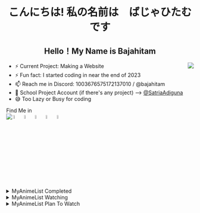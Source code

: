 <h1 align="center" >こんにちは! 私の名前は　ばじゃひたむです </h1>
<h2 align="center">Hello！My Name is Bajahitam</h2>
<a href="https://discord.com/users/1003676575172137010"> <img witdh=200% align="right" src="https://lanyard.cnrad.dev/api/1003676575172137010?showDisplayName=true&borderRadius=50px&bg=241645"></a>

- ⚡ Current Project: Making a Website 
- ⚡ Fun fact: I started coding in near the end of 2023
- 📫 Reach me in Discord: 1003676575172137010 / @bajahitam
- 🏫 School Project Account (if there's any project) --> <a href="https://github.com/SatriaAdiguna">@SatriaAdiguna</a>
- 😅 Too Lazy or Busy for coding
 <summary>Find Me in</summary>
  <a href="https://www.instagram.com/bajahitamu69/"> <img width=5%  src="https://upload.wikimedia.org/wikipedia/commons/thumb/a/a5/Instagram_icon.png/2048px-Instagram_icon.png"></a>
  <a href="https://www.facebook.com/profile.php?id=61554374469372"> <img width=5%  src="https://cdn-icons-png.freepik.com/256/15707/15707884.png?semt=ais_hybrid"></a>
  <a href="https://www.reddit.com/user/Blacksteel69420/"> <img width=5%  src="https://static-00.iconduck.com/assets.00/reddit-icon-2048x2048-ya82zt8l.png"></a>
  <a href="https://myanimelist.net/profile/NOTAWEEB25"> <img width=5%  src="https://img.utdstc.com/icon/883/dd7/883dd7e9516b18ff5e08a75c91a45ab71c41f15c006b8b94aa37ab73f7c8dcdf:200"></a>
  <a href="https://open.spotify.com/user/ztdmdlicmba8o584382y8rgi7"> <img width=5%  src="https://static-00.iconduck.com/assets.00/spotify-icon-1024x1024-7zm2z9zz.png"></a>
<a href="https://music-profile.rayriffy.com/theme/dark.svg?uid=001581.022816c7b8434fc4a26d0f79604b7596.1059"><img align="left" src="https://music-profile.rayriffy.com/theme/dark.svg?uid=001581.022816c7b8434fc4a26d0f79604b7596.1059"></a>
 
  
  <!-- MAL_ANIMECOMPLETED:GRID -->
 <details>
<summary align="left">MyAnimeList Completed</summary><img height="200px" width="150px" title="Anne-Happy (Anne Happy♪) • Eps (12/12)" src="https://cdn.myanimelist.net/images/anime/9/78701.jpg"><img height="200px" width="150px" title="Anohana: The Flower We Saw That Day (Ano Hi Mita Hana no Namae wo Bokutachi wa Mada Shiranai.) • Eps (11/11)" src="https://cdn.myanimelist.net/images/anime/5/79697.jpg"><img height="200px" width="150px" title="BLEND-S (Blend S) • Eps (12/12)" src="https://cdn.myanimelist.net/images/anime/6/88286.jpg"><img height="200px" width="150px" title=" (Blue Archive the Animation) • Eps (12/12)" src="https://cdn.myanimelist.net/images/anime/1739/140995.jpg"><img height="200px" width="150px" title="Blue Archive: New Summer Animation PV (Blue Archive: 1.5-shuunen Kinen Short Animation) • Eps (1/1)" src="https://cdn.myanimelist.net/images/anime/1818/127729.jpg"><img height="200px" width="150px" title="Blue Archive: Beautiful Day Dreamer (Blue Archive: Beautiful Day Dreamer) • Eps (1/1)" src="https://cdn.myanimelist.net/images/anime/1635/131498.jpg"><img height="200px" width="150px" title="Bocchi the Rock! (Bocchi the Rock!) • Eps (12/12)" src="https://cdn.myanimelist.net/images/anime/1448/127956.jpg"><img height="200px" width="150px" title="Daily Lives of High School Boys (Danshi Koukousei no Nichijou) • Eps (12/12)" src="https://cdn.myanimelist.net/images/anime/3/33257.jpg"><img height="200px" width="150px" title="Death Note (Death Note) • Eps (37/37)" src="https://cdn.myanimelist.net/images/anime/1079/138100.jpg"><img height="200px" width="150px" title="Death Note: Relight (Death Note: Rewrite) • Eps (2/2)" src="https://cdn.myanimelist.net/images/anime/13/8518.jpg"><img height="200px" width="150px" title="Ponyo (Gake no Ue no Ponyo) • Eps (1/1)" src="https://cdn.myanimelist.net/images/anime/1331/138727.jpg"><img height="200px" width="150px" title="Is the Order a Rabbit? (Gochuumon wa Usagi desu ka?) • Eps (12/12)" src="https://cdn.myanimelist.net/images/anime/6/79600.jpg"><img height="200px" width="150px" title="Room Camp (Heya Camp△) • Eps (12/12)" src="https://cdn.myanimelist.net/images/anime/1228/104364.jpg"><img height="200px" width="150px" title="Grave of the Fireflies (Hotaru no Haka) • Eps (1/1)" src="https://cdn.myanimelist.net/images/anime/1485/141208.jpg"><img height="200px" width="150px" title="Howl's Moving Castle (Howl no Ugoku Shiro) • Eps (1/1)" src="https://cdn.myanimelist.net/images/anime/1470/138723.jpg"><img height="200px" width="150px" title="Hyouka (Hyouka) • Eps (22/22)" src="https://cdn.myanimelist.net/images/anime/13/50521.jpg"><img height="200px" width="150px" title=" (Initial D Fifth Stage) • Eps (14/14)" src="https://cdn.myanimelist.net/images/anime/1563/119898.jpg"><img height="200px" width="150px" title=" (Initial D Final Stage) • Eps (4/4)" src="https://cdn.myanimelist.net/images/anime/1404/101364.jpg"><img height="200px" width="150px" title="Initial D First Stage (Initial D First Stage) • Eps (26/26)" src="https://cdn.myanimelist.net/images/anime/1384/127972.jpg"><img height="200px" width="150px" title=" (Initial D Fourth Stage) • Eps (24/24)" src="https://cdn.myanimelist.net/images/anime/9/10521.jpg"><img height="200px" width="150px" title="Initial D Second Stage (Initial D Second Stage) • Eps (13/13)" src="https://cdn.myanimelist.net/images/anime/8/12750.jpg"><img height="200px" width="150px" title=" (Initial D Third Stage) • Eps (1/1)" src="https://cdn.myanimelist.net/images/anime/13/40397.jpg"><img height="200px" width="150px" title="K-ON! (K-On!) • Eps (13/13)" src="https://cdn.myanimelist.net/images/anime/10/76120.jpg"><img height="200px" width="150px" title="K-ON! The Movie (K-On! Movie) • Eps (1/1)" src="https://cdn.myanimelist.net/images/anime/5/76233.jpg"><img height="200px" width="150px" title="K-ON! Season 2 (K-On!!) • Eps (26/26)" src="https://cdn.myanimelist.net/images/anime/12/76121.jpg"><img height="200px" width="150px" title="K-On!!: Plan! (K-On!!: Keikaku!) • Eps (1/1)" src="https://cdn.myanimelist.net/images/anime/7/26965.jpg"><img height="200px" width="150px" title="K-ON!!: Ura-On!! (K-On!!: Ura-On!!) • Eps (9/9)" src="https://cdn.myanimelist.net/images/anime/10/25513.jpg"><img height="200px" width="150px" title="K-ON! Live House! (K-On!: Live House!) • Eps (1/1)" src="https://cdn.myanimelist.net/images/anime/9/15892.jpg"><img height="200px" width="150px" title="K-On!: Ura-On! (K-On!: Ura-On!) • Eps (7/7)" src="https://cdn.myanimelist.net/images/anime/9/23479.jpg"><img height="200px" width="150px" title="The Secret World of Arrietty (Karigurashi no Arrietty) • Eps (1/1)" src="https://cdn.myanimelist.net/images/anime/1974/116417.jpg"><img height="200px" width="150px" title="Kotaro Lives Alone (Kotarou wa Hitorigurashi) • Eps (10/10)" src="https://cdn.myanimelist.net/images/anime/1862/121020.jpg"><img height="200px" width="150px" title="Lucky☆Star (Lucky☆Star) • Eps (24/24)" src="https://cdn.myanimelist.net/images/anime/1561/115660.jpg"><img height="200px" width="150px" title=" (MF Ghost) • Eps (12/12)" src="https://cdn.myanimelist.net/images/anime/1249/132348.jpg"><img height="200px" width="150px" title="A Whisker Away (Nakitai Watashi wa Neko wo Kaburu) • Eps (1/1)" src="https://cdn.myanimelist.net/images/anime/1045/106389.jpg"><img height="200px" width="150px" title="Natsume's Book of Friends (Natsume Yuujinchou) • Eps (13/13)" src="https://cdn.myanimelist.net/images/anime/1681/108439.jpg"><img height="200px" width="150px" title="Nichijou - My Ordinary Life (Nichijou) • Eps (26/26)" src="https://cdn.myanimelist.net/images/anime/3/75617.jpg"><img height="200px" width="150px" title="Nichijou - My Ordinary Life Episode 0 (Nichijou: Nichijou no 0-wa) • Eps (1/1)" src="https://cdn.myanimelist.net/images/anime/6/25521.jpg"><img height="200px" width="150px" title="Non Non Biyori (Non Non Biyori) • Eps (12/12)" src="https://cdn.myanimelist.net/images/anime/2/51581.jpg"><img height="200px" width="150px" title="When Marnie Was There (Omoide no Marnie) • Eps (1/1)" src="https://cdn.myanimelist.net/images/anime/7/64293.jpg"><img height="200px" width="150px" title="Love Flops (Renai Flops) • Eps (12/12)" src="https://cdn.myanimelist.net/images/anime/1620/130589.jpg"><img height="200px" width="150px" title="Spirited Away (Sen to Chihiro no Kamikakushi) • Eps (1/1)" src="https://cdn.myanimelist.net/images/anime/6/79597.jpg"><img height="200px" width="150px" title="Serial Experiments Lain (Serial Experiments Lain) • Eps (13/13)" src="https://cdn.myanimelist.net/images/anime/1718/91550.jpg"><img height="200px" width="150px" title="My Deer Friend Nokotan (Shikanoko Nokonoko Koshitantan) • Eps (12/12)" src="https://cdn.myanimelist.net/images/anime/1084/144617.jpg"><img height="200px" width="150px" title=" (Stand By Me Doraemon) • Eps (1/1)" src="https://cdn.myanimelist.net/images/anime/9/65571.jpg"><img height="200px" width="150px" title=" (Stand By Me Doraemon 2) • Eps (1/1)" src="https://cdn.myanimelist.net/images/anime/1842/109657.jpg"><img height="200px" width="150px" title="My Neighbor Totoro (Tonari no Totoro) • Eps (1/1)" src="https://cdn.myanimelist.net/images/anime/1110/147278.jpg"><img height="200px" width="150px" title=" (Wangan Midnight) • Eps (26/26)" src="https://cdn.myanimelist.net/images/anime/6/86159.jpg"><img height="200px" width="150px" title="Classroom of the Elite (Youkoso Jitsuryoku Shijou Shugi no Kyoushitsu e) • Eps (12/12)" src="https://cdn.myanimelist.net/images/anime/5/86830.jpg"><img height="200px" width="150px" title="Classroom of the Elite II (Youkoso Jitsuryoku Shijou Shugi no Kyoushitsu e 2nd Season) • Eps (13/13)" src="https://cdn.myanimelist.net/images/anime/1010/124180.jpg"><img height="200px" width="150px" title="Classroom of the Elite III (Youkoso Jitsuryoku Shijou Shugi no Kyoushitsu e 3rd Season) • Eps (13/13)" src="https://cdn.myanimelist.net/images/anime/1332/139318.jpg"><img height="200px" width="150px" title="Laid-Back Camp (Yuru Camp△) • Eps (12/12)" src="https://cdn.myanimelist.net/images/anime/4/89877.jpg"><img height="200px" width="150px" title="Laid-Back Camp: The Movie (Yuru Camp△ Movie) • Eps (1/1)" src="https://cdn.myanimelist.net/images/anime/1806/124396.jpg"><img height="200px" width="150px" title="Laid-Back Camp Season 2 (Yuru Camp△ Season 2) • Eps (13/13)" src="https://cdn.myanimelist.net/images/anime/1255/110636.jpg"><img height="200px" width="150px" title="Laid-Back Camp Season 3 (Yuru Camp△ Season 3) • Eps (12/12)" src="https://cdn.myanimelist.net/images/anime/1178/142710.jpg"><img height="200px" width="150px" title="The Yuzuki Family's Four Sons (Yuzuki-san Chi no Yonkyoudai.) • Eps (12/12)" src="https://cdn.myanimelist.net/images/anime/1194/138253.jpg"><img height="200px" width="150px" title="Natsume's Book of Friends Season 2 (Zoku Natsume Yuujinchou) • Eps (13/13)" src="https://cdn.myanimelist.net/images/anime/4/79738.jpg"></details> 
<!-- MAL_ANIMECOMPLETED:GRID_END -->
</details>
  <!-- MAL_ANIMEWATCHING:GRID -->
 <details>
<summary align="left">MyAnimeList Watching</summary><img height="200px" width="150px" title="Azumanga Daioh: The Animation (Azumanga Daiou The Animation) • Eps (4/26)" src="https://cdn.myanimelist.net/images/anime/1066/117358.jpg"><img height="200px" width="150px" title="Sound! Euphonium (Hibike! Euphonium) • Eps (2/13)" src="https://cdn.myanimelist.net/images/anime/1517/142072.jpg"><img height="200px" width="150px" title="Strawberry Marshmallow (Ichigo Mashimaro) • Eps (1/12)" src="https://cdn.myanimelist.net/images/anime/10/11042.jpg"><img height="200px" width="150px" title="Joshiraku (Joshiraku) • Eps (5/13)" src="https://cdn.myanimelist.net/images/anime/8/48925.jpg"><img height="200px" width="150px" title="Monster (Monster) • Eps (65/74)" src="https://cdn.myanimelist.net/images/anime/10/18793.jpg"><img height="200px" width="150px" title="Natsume's Book of Friends Season 3 (Natsume Yuujinchou San) • Eps (1/13)" src="https://cdn.myanimelist.net/images/anime/8/82394.jpg"><img height="200px" width="150px" title="Senpai is an Otokonoko (Senpai wa Otokonoko) • Eps (0/12)" src="https://cdn.myanimelist.net/images/anime/1049/144505.jpg"><img height="200px" width="150px" title="Super Cub (Super Cub) • Eps (1/12)" src="https://cdn.myanimelist.net/images/anime/1776/111172.jpg"></details> 
<!-- MAL_ANIMEWATCHING:GRID_END -->
</details>
  <!-- MAL_ANIMEPTW:GRID -->
 <details>
<summary align="left">MyAnimeList Plan To Watch</summary><img height="200px" width="150px" title="March Comes In Like a Lion (3-gatsu no Lion) • Eps (0/22)" src="https://cdn.myanimelist.net/images/anime/3/82899.jpg"><img height="200px" width="150px" title="The Quintessential Quintuplets (5-toubun no Hanayome) • Eps (0/12)" src="https://cdn.myanimelist.net/images/anime/1819/97947.jpg"><img height="200px" width="150px" title="Place to Place (Acchi Kocchi) • Eps (0/12)" src="https://cdn.myanimelist.net/images/anime/5/46489.jpg"><img height="200px" width="150px" title="Aharen-san wa Hakarenai (Aharen-san wa Hakarenai) • Eps (0/12)" src="https://cdn.myanimelist.net/images/anime/1612/120636.jpg"><img height="200px" width="150px" title="Akebi's Sailor Uniform (Akebi-chan no Sailor-fuku) • Eps (0/12)" src="https://cdn.myanimelist.net/images/anime/1820/120520.jpg"><img height="200px" width="150px" title="Ameku M.D.: Doctor Detective (Ameku Takao no Suiri Karte) • Eps (0/12)" src="https://cdn.myanimelist.net/images/anime/1096/147327.jpg"><img height="200px" width="150px" title="Angel Beats! (Angel Beats!) • Eps (0/13)" src="https://cdn.myanimelist.net/images/anime/1244/111115.jpg"><img height="200px" width="150px" title="Anohana: The Flower We Saw That Day The Movie (Ano Hi Mita Hana no Namae wo Bokutachi wa Mada Shiranai. Movie) • Eps (0/1)" src="https://cdn.myanimelist.net/images/anime/5/49993.jpg"><img height="200px" width="150px" title="Assassination Classroom (Ansatsu Kyoushitsu) • Eps (0/22)" src="https://cdn.myanimelist.net/images/anime/5/75639.jpg"><img height="200px" width="150px" title="Asobi Asobase - workshop of fun - (Asobi Asobase) • Eps (0/12)" src="https://cdn.myanimelist.net/images/anime/1139/95077.jpg"><img height="200px" width="150px" title="Bakuman. (Bakuman.) • Eps (0/25)" src="https://cdn.myanimelist.net/images/anime/6/26138.jpg"><img height="200px" width="150px" title="BanG Dream! (BanG Dream!) • Eps (0/13)" src="https://cdn.myanimelist.net/images/anime/4/82414.jpg"><img height="200px" width="150px" title="Barakamon (Barakamon) • Eps (0/12)" src="https://cdn.myanimelist.net/images/anime/1426/111248.jpg"><img height="200px" width="150px" title="Bocchi the Rock! Season 2 (Bocchi the Rock! 2nd Season) • Eps (0/0)" src="https://cdn.myanimelist.net/images/anime/1142/148003.jpg"><img height="200px" width="150px" title=" (Bocchi the Rock! Movie) • Eps (0/2)" src="https://cdn.myanimelist.net/images/anime/1256/142261.jpg"><img height="200px" width="150px" title="Love Chunibyo & Other Delusions! (Chuunibyou demo Koi ga Shitai!) • Eps (0/12)" src="https://cdn.myanimelist.net/images/anime/1905/142840.jpg"><img height="200px" width="150px" title="Love Chunibyo & Other Delusions!: Take On Me (Chuunibyou demo Koi ga Shitai! Movie: Take On Me) • Eps (0/1)" src="https://cdn.myanimelist.net/images/anime/2/89974.jpg"><img height="200px" width="150px" title="Love Chunibyo & Other Delusions!: Heart Throb (Chuunibyou demo Koi ga Shitai! Ren) • Eps (0/12)" src="https://cdn.myanimelist.net/images/anime/7/56643.jpg"><img height="200px" width="150px" title=" (City The Animation) • Eps (0/0)" src="https://cdn.myanimelist.net/images/anime/1724/147898.jpg"><img height="200px" width="150px" title="Clannad (Clannad) • Eps (0/23)" src="https://cdn.myanimelist.net/images/anime/1804/95033.jpg"><img height="200px" width="150px" title="Clannad: After Story (Clannad: After Story) • Eps (0/24)" src="https://cdn.myanimelist.net/images/anime/1299/110774.jpg"><img height="200px" width="150px" title="Play It Cool Guys (Cool Doji Danshi) • Eps (0/24)" src="https://cdn.myanimelist.net/images/anime/1123/134677.jpg"><img height="200px" width="150px" title="Deaimon: Recipe for Happiness (Deaimon) • Eps (0/12)" src="https://cdn.myanimelist.net/images/anime/1054/121949.jpg"><img height="200px" width="150px" title="The Masterful Cat Is Depressed Again Today (Dekiru Neko wa Kyou mo Yuuutsu) • Eps (0/13)" src="https://cdn.myanimelist.net/images/anime/1074/136720.jpg"><img height="200px" width="150px" title="Detroit Metal City (Detroit Metal City) • Eps (0/12)" src="https://cdn.myanimelist.net/images/anime/3/9853.jpg"><img height="200px" width="150px" title="Dr. Stone (Dr. Stone) • Eps (0/24)" src="https://cdn.myanimelist.net/images/anime/1613/102576.jpg"><img height="200px" width="150px" title="Today's Menu for the Emiya Family (Emiya-san Chi no Kyou no Gohan) • Eps (0/13)" src="https://cdn.myanimelist.net/images/anime/8/89981.jpg"><img height="200px" width="150px" title="Fullmetal Alchemist: Brotherhood (Fullmetal Alchemist: Brotherhood) • Eps (0/64)" src="https://cdn.myanimelist.net/images/anime/1208/94745.jpg"><img height="200px" width="150px" title="Crossing Time (Fumikiri Jikan) • Eps (0/12)" src="https://cdn.myanimelist.net/images/anime/1598/91857.jpg"><img height="200px" width="150px" title="Gabriel DropOut (Gabriel DropOut) • Eps (0/12)" src="https://cdn.myanimelist.net/images/anime/9/82590.jpg"><img height="200px" width="150px" title="School Babysitters (Gakuen Babysitters) • Eps (0/12)" src="https://cdn.myanimelist.net/images/anime/8/89978.jpg"><img height="200px" width="150px" title="Monthly Girls' Nozaki-kun (Gekkan Shoujo Nozaki-kun) • Eps (0/12)" src="https://cdn.myanimelist.net/images/anime/5/66083.jpg"><img height="200px" width="150px" title="Girls und Panzer (Girls & Panzer) • Eps (0/12)" src="https://cdn.myanimelist.net/images/anime/9/40969.jpg"><img height="200px" width="150px" title=" (Girls Band Cry) • Eps (0/13)" src="https://cdn.myanimelist.net/images/anime/1711/140515.jpg"><img height="200px" width="150px" title="Is the Order a Rabbit?? (Gochuumon wa Usagi desu ka??) • Eps (12/12)" src="https://cdn.myanimelist.net/images/anime/8/76702.jpg"><img height="200px" width="150px" title="Grand Blue Dreaming (Grand Blue) • Eps (0/12)" src="https://cdn.myanimelist.net/images/anime/1302/94882.jpg"><img height="200px" width="150px" title="Lord of the Mysteries (Guimi Zhi Zhu) • Eps (0/0)" src="https://cdn.myanimelist.net/images/anime/1014/137931.jpg"><img height="200px" width="150px" title="Haikyu!! (Haikyuu!!) • Eps (0/25)" src="https://cdn.myanimelist.net/images/anime/7/76014.jpg"><img height="200px" width="150px" title="Sound! Euphonium 2 (Hibike! Euphonium 2) • Eps (0/13)" src="https://cdn.myanimelist.net/images/anime/10/81155.jpg"><img height="200px" width="150px" title="Sound! Euphonium 3 (Hibike! Euphonium 3) • Eps (0/13)" src="https://cdn.myanimelist.net/images/anime/1216/142086.jpg"><img height="200px" width="150px" title="Himouto! Umaru-chan (Himouto! Umaru-chan) • Eps (0/12)" src="https://cdn.myanimelist.net/images/anime/12/75086.jpg"><img height="200px" width="150px" title=" (Hitoribocchi no Marumaru Seikatsu) • Eps (0/12)" src="https://cdn.myanimelist.net/images/anime/1612/145601.jpg"><img height="200px" width="150px" title="Horimiya (Horimiya) • Eps (0/13)" src="https://cdn.myanimelist.net/images/anime/1695/111486.jpg"><img height="200px" width="150px" title="Diary of Our Days at the Breakwater (Houkago Teibou Nisshi) • Eps (0/12)" src="https://cdn.myanimelist.net/images/anime/1216/111637.jpg"><img height="200px" width="150px" title="Dropkick On My Devil! (Jashin-chan Dropkick) • Eps (0/11)" src="https://cdn.myanimelist.net/images/anime/1892/93420.jpg"><img height="200px" width="150px" title="Dropkick on My Devil!! Dash (Jashin-chan Dropkick') • Eps (0/11)" src="https://cdn.myanimelist.net/images/anime/1646/111421.jpg"><img height="200px" width="150px" title="Wasteful Days of High School Girls (Joshikousei no Mudazukai) • Eps (0/12)" src="https://cdn.myanimelist.net/images/anime/1343/111356.jpg"><img height="200px" width="150px" title="Kaguya-sama: Love is War (Kaguya-sama wa Kokurasetai: Tensai-tachi no Renai Zunousen) • Eps (0/12)" src="https://cdn.myanimelist.net/images/anime/1295/106551.jpg"><img height="200px" width="150px" title="Kakushigoto (Kakushigoto) • Eps (0/12)" src="https://cdn.myanimelist.net/images/anime/1048/128385.jpg"><img height="200px" width="150px" title="Ron Kamonohashi's Forbidden Deductions (Kamonohashi Ron no Kindan Suiri) • Eps (0/13)" src="https://cdn.myanimelist.net/images/anime/1799/137123.jpg"><img height="200px" width="150px" title="Kimi ni Todoke: From Me to You (Kimi ni Todoke) • Eps (0/25)" src="https://cdn.myanimelist.net/images/anime/1502/124384.jpg"><img height="200px" width="150px" title="Your Name. (Kimi no Na wa.) • Eps (0/1)" src="https://cdn.myanimelist.net/images/anime/5/87048.jpg"><img height="200px" width="150px" title="I Want To Eat Your Pancreas (Kimi no Suizou wo Tabetai) • Eps (0/1)" src="https://cdn.myanimelist.net/images/anime/1768/93291.jpg"><img height="200px" width="150px" title="KINMOZA! (Kiniro Mosaic) • Eps (0/12)" src="https://cdn.myanimelist.net/images/anime/1793/117610.jpg"><img height="200px" width="150px" title="Parasyte: The Maxim (Kiseijuu: Sei no Kakuritsu) • Eps (0/24)" src="https://cdn.myanimelist.net/images/anime/3/73178.jpg"><img height="200px" width="150px" title="Miss Kobayashi's Dragon Maid (Kobayashi-san Chi no Maid Dragon) • Eps (0/13)" src="https://cdn.myanimelist.net/images/anime/5/85434.jpg"><img height="200px" width="150px" title="Miss Kobayashi's Dragon Maid S (Kobayashi-san Chi no Maid Dragon S) • Eps (0/12)" src="https://cdn.myanimelist.net/images/anime/1252/115539.jpg"><img height="200px" width="150px" title="A Silent Voice (Koe no Katachi) • Eps (0/1)" src="https://cdn.myanimelist.net/images/anime/1122/96435.jpg"><img height="200px" width="150px" title="Komi Can't Communicate (Komi-san wa Comyushou desu.) • Eps (0/12)" src="https://cdn.myanimelist.net/images/anime/1899/117237.jpg"><img height="200px" width="150px" title="Komi Can't Communicate Season 2 (Komi-san wa Comyushou desu. 2nd Season) • Eps (0/12)" src="https://cdn.myanimelist.net/images/anime/1108/121157.jpg"><img height="200px" width="150px" title="This Art Club Has a Problem! (Kono Bijutsu-bu ni wa Mondai ga Aru!) • Eps (0/12)" src="https://cdn.myanimelist.net/images/anime/3/80688.jpg"><img height="200px" width="150px" title="KonoSuba: God's Blessing on This Wonderful World! (Kono Subarashii Sekai ni Shukufuku wo!) • Eps (0/10)" src="https://cdn.myanimelist.net/images/anime/1895/142748.jpg"><img height="200px" width="150px" title="KonoSuba: God's Blessing on This Wonderful World! 3 (Kono Subarashii Sekai ni Shukufuku wo! 3) • Eps (0/11)" src="https://cdn.myanimelist.net/images/anime/1758/141268.jpg"><img height="200px" width="150px" title="Kubo Won't Let Me Be Invisible (Kubo-san wa Mob wo Yurusanai) • Eps (0/12)" src="https://cdn.myanimelist.net/images/anime/1818/132330.jpg"><img height="200px" width="150px" title="The Apothecary Diaries (Kusuriya no Hitorigoto) • Eps (0/24)" src="https://cdn.myanimelist.net/images/anime/1708/138033.jpg"><img height="200px" width="150px" title="Beyond the Boundary (Kyoukai no Kanata) • Eps (0/12)" src="https://cdn.myanimelist.net/images/anime/3/85468.jpg"><img height="200px" width="150px" title="Love Lab (Love Lab) • Eps (0/13)" src="https://cdn.myanimelist.net/images/anime/1900/147887.jpg"><img height="200px" width="150px" title="Love Live! School Idol Project (Love Live! School Idol Project) • Eps (0/13)" src="https://cdn.myanimelist.net/images/anime/11/56849.jpg"><img height="200px" width="150px" title="Love Live! Superstar!! Season 3 (Love Live! Superstar!! 3rd Season) • Eps (0/12)" src="https://cdn.myanimelist.net/images/anime/1489/144640.jpg"><img height="200px" width="150px" title="Lucky☆Star OVA (Lucky☆Star: Original na Visual to Animation) • Eps (0/1)" src="https://cdn.myanimelist.net/images/anime/1475/99189.jpg"><img height="200px" width="150px" title="The Demon Girl Next Door (Machikado Mazoku) • Eps (0/12)" src="https://cdn.myanimelist.net/images/anime/1633/111518.jpg"><img height="200px" width="150px" title="Puella Magi Madoka Magica (Mahou Shoujo Madoka★Magica) • Eps (0/12)" src="https://cdn.myanimelist.net/images/anime/11/55225.jpg"><img height="200px" width="150px" title="MF Ghost Season 2 (MF Ghost 2nd Season) • Eps (0/12)" src="https://cdn.myanimelist.net/images/anime/1037/145338.jpg"><img height="200px" width="150px" title="Migi & Dali (Migi to Dali) • Eps (0/13)" src="https://cdn.myanimelist.net/images/anime/1845/134817.jpg"><img height="200px" width="150px" title="The Future Diary (Mirai Nikki (TV)) • Eps (0/26)" src="https://cdn.myanimelist.net/images/anime/13/33465.jpg"><img height="200px" width="150px" title="Mirai (Mirai no Mirai) • Eps (0/1)" src="https://cdn.myanimelist.net/images/anime/1042/95674.jpg"><img height="200px" width="150px" title="Mushi-Shi (Mushishi) • Eps (0/26)" src="https://cdn.myanimelist.net/images/anime/2/73862.jpg"><img height="200px" width="150px" title="Mushi-shi: Next Passage Part 1 (Mushishi Zoku Shou) • Eps (0/10)" src="https://cdn.myanimelist.net/images/anime/13/58533.jpg"><img height="200px" width="150px" title="Mushi-shi: Next Passage Part 2 (Mushishi Zoku Shou 2nd Season) • Eps (0/10)" src="https://cdn.myanimelist.net/images/anime/9/68095.jpg"><img height="200px" width="150px" title=" (Mushishi Zoku Shou: Suzu no Shizuku) • Eps (0/1)" src="https://cdn.myanimelist.net/images/anime/9/72689.jpg"><img height="200px" width="150px" title="Natsume's Book of Friends Season 5 (Natsume Yuujinchou Go) • Eps (0/11)" src="https://cdn.myanimelist.net/images/anime/11/81755.jpg"><img height="200px" width="150px" title="Natsume's Book of Friends Movie: Ephemeral Bond (Natsume Yuujinchou Movie: Utsusemi ni Musubu) • Eps (0/1)" src="https://cdn.myanimelist.net/images/anime/1250/94846.jpg"><img height="200px" width="150px" title="Natsume's Book of Friends Season 6 (Natsume Yuujinchou Roku) • Eps (0/11)" src="https://cdn.myanimelist.net/images/anime/6/84416.jpg"><img height="200px" width="150px" title="Natsume's Book of Friends Season 4 (Natsume Yuujinchou Shi) • Eps (0/13)" src="https://cdn.myanimelist.net/images/anime/3/37449.jpg"><img height="200px" width="150px" title="Natsume's Book of Friends Season 7 (Natsume Yuujinchou Shichi) • Eps (0/12)" src="https://cdn.myanimelist.net/images/anime/1270/145168.jpg"><img height="200px" width="150px" title="New Game! (New Game!) • Eps (0/12)" src="https://cdn.myanimelist.net/images/anime/9/80417.jpg"><img height="200px" width="150px" title="New Game!! (New Game!!) • Eps (0/12)" src="https://cdn.myanimelist.net/images/anime/4/86790.jpg"><img height="200px" width="150px" title="My Ordinary Life Specials (Nichijou: Original Jikai Yokoku) • Eps (0/25)" src="https://cdn.myanimelist.net/images/anime/2/29848.jpg"><img height="200px" width="150px" title=" (Non Non Biyori Movie: Vacation) • Eps (0/1)" src="https://cdn.myanimelist.net/images/anime/1044/93575.jpg"><img height="200px" width="150px" title="Non Non Biyori Nonstop (Non Non Biyori Nonstop) • Eps (0/12)" src="https://cdn.myanimelist.net/images/anime/1033/111540.jpg"><img height="200px" width="150px" title="Non Non Biyori Nonstop: Our Club Worked Hard (Non Non Biyori Nonstop: Bukatsu wo Ganbatta) • Eps (0/1)" src="https://cdn.myanimelist.net/images/anime/1984/120788.jpg"><img height="200px" width="150px" title="Non Non Biyori Repeat (Non Non Biyori Repeat) • Eps (0/12)" src="https://cdn.myanimelist.net/images/anime/9/75105.jpg"><img height="200px" width="150px" title="Studio Apartment Good Lighting Angel Included (One Room Hiatari Futsuu Tenshi-tsuki.) • Eps (0/12)" src="https://cdn.myanimelist.net/images/anime/1833/141321.jpg"><img height="200px" width="150px" title="Onimai: I'm Now Your Sister! (Oniichan wa Oshimai!) • Eps (0/12)" src="https://cdn.myanimelist.net/images/anime/1058/131632.jpg"><img height="200px" width="150px" title="Mr. Osomatsu (Osomatsu-san) • Eps (0/25)" src="https://cdn.myanimelist.net/images/anime/7/76540.jpg"><img height="200px" width="150px" title=" (Overtake!) • Eps (0/12)" src="https://cdn.myanimelist.net/images/anime/1487/139955.jpg"><img height="200px" width="150px" title="Psycho-Pass (Psycho-Pass) • Eps (0/22)" src="https://cdn.myanimelist.net/images/anime/1314/142015.jpg"><img height="200px" width="150px" title="The Disastrous Life of Saiki K. (Saiki Kusuo no Ψ-nan) • Eps (0/120)" src="https://cdn.myanimelist.net/images/anime/1973/142750.jpg"><img height="200px" width="150px" title="Haven't You Heard? I'm Sakamoto (Sakamoto desu ga?) • Eps (0/12)" src="https://cdn.myanimelist.net/images/anime/4/79468.jpg"><img height="200px" width="150px" title="The Helpful Fox Senko-san (Sewayaki Kitsune no Senko-san) • Eps (0/12)" src="https://cdn.myanimelist.net/images/anime/1814/99677.jpg"><img height="200px" width="150px" title="Your Lie in April (Shigatsu wa Kimi no Uso) • Eps (0/22)" src="https://cdn.myanimelist.net/images/anime/1405/143284.jpg"><img height="200px" width="150px" title="Neon Genesis Evangelion (Shinseiki Evangelion) • Eps (0/26)" src="https://cdn.myanimelist.net/images/anime/1314/108941.jpg"><img height="200px" width="150px" title="Neon Genesis Evangelion: The End of Evangelion (Shinseiki Evangelion Movie: Air/Magokoro wo Kimi ni) • Eps (0/1)" src="https://cdn.myanimelist.net/images/anime/1404/98182.jpg"><img height="200px" width="150px" title="Girls' Last Tour (Shoujo Shuumatsu Ryokou) • Eps (0/12)" src="https://cdn.myanimelist.net/images/anime/12/88321.jpg"><img height="200px" width="150px" title="Train to the End of the World (Shuumatsu Train Doko e Iku?) • Eps (0/12)" src="https://cdn.myanimelist.net/images/anime/1224/137451.jpg"><img height="200px" width="150px" title="Skip and Loafer (Skip to Loafer) • Eps (0/12)" src="https://cdn.myanimelist.net/images/anime/1518/138730.jpg"><img height="200px" width="150px" title="Slow Loop (Slow Loop) • Eps (0/12)" src="https://cdn.myanimelist.net/images/anime/1360/119608.jpg"><img height="200px" width="150px" title="A Place Further Than The Universe (Sora yori mo Tooi Basho) • Eps (0/13)" src="https://cdn.myanimelist.net/images/anime/6/89879.jpg"><img height="200px" width="150px" title="Frieren: Beyond Journey's End (Sousou no Frieren) • Eps (0/28)" src="https://cdn.myanimelist.net/images/anime/1015/138006.jpg"><img height="200px" width="150px" title=" (Spy x Family) • Eps (0/12)" src="https://cdn.myanimelist.net/images/anime/1441/122795.jpg"><img height="200px" width="150px" title="Steins;Gate (Steins;Gate) • Eps (0/24)" src="https://cdn.myanimelist.net/images/anime/1935/127974.jpg"><img height="200px" width="150px" title="The Girl I Like Forgot Her Glasses (Suki na Ko ga Megane wo Wasureta) • Eps (0/13)" src="https://cdn.myanimelist.net/images/anime/1582/136325.jpg"><img height="200px" width="150px" title="Suzume (Suzume no Tojimari) • Eps (0/1)" src="https://cdn.myanimelist.net/images/anime/1598/128450.jpg"><img height="200px" width="150px" title="The Disappearance of Haruhi Suzumiya (Suzumiya Haruhi no Shoushitsu) • Eps (0/1)" src="https://cdn.myanimelist.net/images/anime/1248/112352.jpg"><img height="200px" width="150px" title="The Melancholy of Haruhi Suzumiya (Suzumiya Haruhi no Yuuutsu) • Eps (0/14)" src="https://cdn.myanimelist.net/images/anime/1470/137929.jpg"><img height="200px" width="150px" title="The Melancholy of Haruhi Suzumiya Season 2 (Suzumiya Haruhi no Yuuutsu (2009)) • Eps (0/14)" src="https://cdn.myanimelist.net/images/anime/8/75377.jpg"><img height="200px" width="150px" title="Sword Art Online (Sword Art Online) • Eps (0/25)" src="https://cdn.myanimelist.net/images/anime/11/39717.jpg"><img height="200px" width="150px" title=" (Tamako Love Story) • Eps (0/1)" src="https://cdn.myanimelist.net/images/anime/1417/91333.jpg"><img height="200px" width="150px" title="Tamako Market (Tamako Market) • Eps (0/12)" src="https://cdn.myanimelist.net/images/anime/1669/122434.jpg"><img height="200px" width="150px" title="Tanaka-kun is Always Listless (Tanaka-kun wa Itsumo Kedaruge) • Eps (0/12)" src="https://cdn.myanimelist.net/images/anime/1189/111994.jpg"><img height="200px" width="150px" title="Weathering with You (Tenki no Ko) • Eps (0/1)" src="https://cdn.myanimelist.net/images/anime/1880/101146.jpg"><img height="200px" width="150px" title="THE IDOLM@STER (The iDOLM@STER) • Eps (0/25)" src="https://cdn.myanimelist.net/images/anime/1682/142758.jpg"><img height="200px" width="150px" title="Alya Sometimes Hides Her Feelings in Russian (Tokidoki Bosotto Russia-go de Dereru Tonari no Alya-san) • Eps (0/12)" src="https://cdn.myanimelist.net/images/anime/1825/142258.jpg"><img height="200px" width="150px" title="Tomo-chan Is a Girl! (Tomo-chan wa Onnanoko!) • Eps (0/13)" src="https://cdn.myanimelist.net/images/anime/1444/131828.jpg"><img height="200px" width="150px" title="Tomodachi Game (Tomodachi Game) • Eps (0/12)" src="https://cdn.myanimelist.net/images/anime/1247/121345.jpg"><img height="200px" width="150px" title="Tonari no Seki-kun: The Master of Killing Time (Tonari no Seki-kun) • Eps (0/21)" src="https://cdn.myanimelist.net/images/anime/9/55489.jpg"><img height="200px" width="150px" title="Toradora! (Toradora!) • Eps (0/25)" src="https://cdn.myanimelist.net/images/anime/13/22128.jpg"><img height="200px" width="150px" title="Tsurune: Kazemai High School Kyudo Club (Tsurune: Kazemai Koukou Kyuudou-bu) • Eps (0/13)" src="https://cdn.myanimelist.net/images/anime/1360/93571.jpg"><img height="200px" width="150px" title="Tsurune - The Linking Shot - (Tsurune: Tsunagari no Issha) • Eps (0/13)" src="https://cdn.myanimelist.net/images/anime/1803/132337.jpg"><img height="200px" width="150px" title="Umamusume: Pretty Derby (Uma Musume: Pretty Derby) • Eps (0/13)" src="https://cdn.myanimelist.net/images/anime/1683/91888.jpg"><img height="200px" width="150px" title="Bunny Drop (Usagi Drop) • Eps (0/11)" src="https://cdn.myanimelist.net/images/anime/1460/98853.jpg"><img height="200px" width="150px" title="Violet Evergarden (Violet Evergarden) • Eps (0/13)" src="https://cdn.myanimelist.net/images/anime/1795/95088.jpg"><img height="200px" width="150px" title=" (Violet Evergarden CMs) • Eps (0/2)" src="https://cdn.myanimelist.net/images/anime/1485/125509.jpg"><img height="200px" width="150px" title="Violet Evergarden: Eternity and the Auto Memory Doll (Violet Evergarden Gaiden: Eien to Jidou Shuki Ningyou) • Eps (0/1)" src="https://cdn.myanimelist.net/images/anime/1667/112943.jpg"><img height="200px" width="150px" title="Violet Evergarden: The Movie (Violet Evergarden Movie) • Eps (0/1)" src="https://cdn.myanimelist.net/images/anime/1825/110716.jpg"><img height="200px" width="150px" title="Violet Evergarden: The Day You Understand "I Love You" Will Surely Come (Violet Evergarden: Kitto "Ai" wo Shiru Hi ga Kuru no Darou) • Eps (0/1)" src="https://cdn.myanimelist.net/images/anime/9/89993.jpg"><img height="200px" width="150px" title="Violet Evergarden: Recollections (Violet Evergarden: Recollections) • Eps (0/1)" src="https://cdn.myanimelist.net/images/anime/1902/143097.jpg"><img height="200px" width="150px" title="VTuber Legend: How I Went Viral after Forgetting to Turn Off My Stream (VTuber Nandaga Haishin Kiri Wasuretara Densetsu ni Natteta) • Eps (0/12)" src="https://cdn.myanimelist.net/images/anime/1606/144506.jpg"><img height="200px" width="150px" title="Wataten! an Angel Flew Down to Me (Watashi ni Tenshi ga Maiorita!) • Eps (0/12)" src="https://cdn.myanimelist.net/images/anime/1778/100470.jpg"><img height="200px" width="150px" title="Wonder Egg Priority (Wonder Egg Priority) • Eps (0/12)" src="https://cdn.myanimelist.net/images/anime/1079/110751.jpg"><img height="200px" width="150px" title="Wagnaria!! (Working!!) • Eps (0/13)" src="https://cdn.myanimelist.net/images/anime/10/75262.jpg"><img height="200px" width="150px" title="Wagnaria!!2 (Working'!!) • Eps (0/13)" src="https://cdn.myanimelist.net/images/anime/3/75263.jpg"><img height="200px" width="150px" title="Encouragement of Climb (Yama no Susume) • Eps (0/12)" src="https://cdn.myanimelist.net/images/anime/7/75525.jpg"><img height="200px" width="150px" title="Yowamushi Pedal (Yowamushi Pedal) • Eps (0/38)" src="https://cdn.myanimelist.net/images/anime/5/53211.jpg"><img height="200px" width="150px" title="Laid-Back Camp Season 2 Specials (Yuru Camp△ Season 2 Specials) • Eps (0/2)" src="https://cdn.myanimelist.net/images/anime/1542/115070.jpg"><img height="200px" width="150px" title="Laid-Back Camp Season 4 (Yuru Camp△ Season 4) • Eps (0/0)" src="https://cdn.myanimelist.net/images/anime/1259/146435.jpg"><img height="200px" width="150px" title="Laid-Back Camp Specials (Yuru Camp△ Specials) • Eps (0/3)" src="https://cdn.myanimelist.net/images/anime/1258/91059.jpg"><img height="200px" width="150px" title="YuruYuri: Happy Go Lily (Yuru Yuri) • Eps (0/12)" src="https://cdn.myanimelist.net/images/anime/12/75173.jpg"><img height="200px" width="150px" title=" (Yuru Yuri San☆Hai!) • Eps (0/12)" src="https://cdn.myanimelist.net/images/anime/7/76667.jpg"><img height="200px" width="150px" title="YuruYuri: Happy Go Lily ♪♪ (Yuru Yuri♪♪) • Eps (0/12)" src="https://cdn.myanimelist.net/images/anime/8/75174.jpg"><img height="200px" width="150px" title="Moriarty the Patriot (Yuukoku no Moriarty) • Eps (0/11)" src="https://cdn.myanimelist.net/images/anime/1464/108330.jpg"><img height="200px" width="150px" title="Yuyushiki (Yuyushiki) • Eps (0/12)" src="https://cdn.myanimelist.net/images/anime/12/48747.jpg"><img height="200px" width="150px" title="Terror in Resonance (Zankyou no Terror) • Eps (0/11)" src="https://cdn.myanimelist.net/images/anime/1417/117422.jpg"></details> 
<!-- MAL_ANIMEPTW:GRID_END -->
</details>
